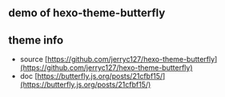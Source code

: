 ## demo of hexo-theme-butterfly

## theme info

- source [https://github.com/jerryc127/hexo-theme-butterfly](https://github.com/jerryc127/hexo-theme-butterfly)
- doc [https://butterfly.js.org/posts/21cfbf15/](https://butterfly.js.org/posts/21cfbf15/)